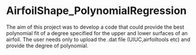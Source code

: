 # AirfoilShape_PolynomialRegression
The aim of this project was to develop a code that could provide the best polynomial fit of a degree specified for the upper and lower surfaces of an airfoil. The user needs only to upload the .dat file (UIUC,airfoiltools etc) and provide the degree of polynomial.
